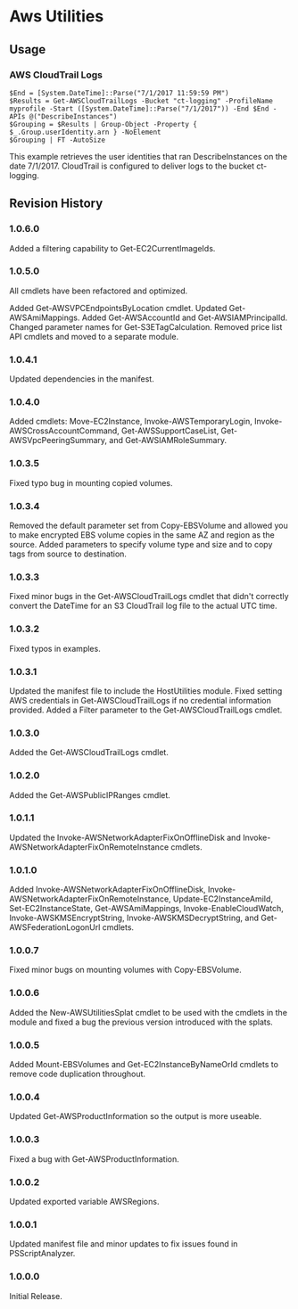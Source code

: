 # Aws Utilities

## Usage

### AWS CloudTrail Logs

    $End = [System.DateTime]::Parse("7/1/2017 11:59:59 PM")
    $Results = Get-AWSCloudTrailLogs -Bucket "ct-logging" -ProfileName myprofile -Start ([System.DateTime]::Parse("7/1/2017")) -End $End -APIs @("DescribeInstances")
    $Grouping = $Results | Group-Object -Property { $_.Group.userIdentity.arn } -NoElement
    $Grouping | FT -AutoSize

This example retrieves the user identities that ran DescribeInstances on the date 7/1/2017. CloudTrail is configured to deliver logs to the bucket ct-logging.

## Revision History

### 1.0.6.0
Added a filtering capability to Get-EC2CurrentImageIds.

### 1.0.5.0
All cmdlets have been refactored and optimized.

Added Get-AWSVPCEndpointsByLocation cmdlet. Updated Get-AWSAmiMappings. Added Get-AWSAccountId and Get-AWSIAMPrincipalId. Changed parameter names for Get-S3ETagCalculation. Removed price list API cmdlets and moved to a separate module.
	
### 1.0.4.1
Updated dependencies in the manifest.

### 1.0.4.0
Added cmdlets: Move-EC2Instance, Invoke-AWSTemporaryLogin, Invoke-AWSCrossAccountCommand, Get-AWSSupportCaseList, Get-AWSVpcPeeringSummary, and Get-AWSIAMRoleSummary.

### 1.0.3.5
Fixed typo bug in mounting copied volumes.

### 1.0.3.4
Removed the default parameter set from Copy-EBSVolume and allowed you to make encrypted EBS volume copies in the same AZ and region as the source. Added parameters to specify volume type and size and to copy tags from source to destination.

### 1.0.3.3
Fixed minor bugs in the Get-AWSCloudTrailLogs cmdlet that didn't correctly convert the DateTime for an S3 CloudTrail log file to the actual UTC time.

### 1.0.3.2
Fixed typos in examples.

### 1.0.3.1
Updated the manifest file to include the HostUtilities module. Fixed setting AWS credentials in Get-AWSCloudTrailLogs if no credential information provided. Added a Filter parameter to the Get-AWSCloudTrailLogs cmdlet.

### 1.0.3.0
Added the Get-AWSCloudTrailLogs cmdlet.

### 1.0.2.0
Added the Get-AWSPublicIPRanges cmdlet.

### 1.0.1.1
Updated the Invoke-AWSNetworkAdapterFixOnOfflineDisk and Invoke-AWSNetworkAdapterFixOnRemoteInstance cmdlets.

### 1.0.1.0
Added Invoke-AWSNetworkAdapterFixOnOfflineDisk, Invoke-AWSNetworkAdapterFixOnRemoteInstance, Update-EC2InstanceAmiId, Set-EC2InstanceState, Get-AWSAmiMappings, Invoke-EnableCloudWatch, Invoke-AWSKMSEncryptString, Invoke-AWSKMSDecryptString, and Get-AWSFederationLogonUrl cmdlets.

### 1.0.0.7
Fixed minor bugs on mounting volumes with Copy-EBSVolume.

### 1.0.0.6
Added the New-AWSUtilitiesSplat cmdlet to be used with the cmdlets in the module and fixed a bug the previous version introduced with the splats.

### 1.0.0.5
Added Mount-EBSVolumes and Get-EC2InstanceByNameOrId cmdlets to remove code duplication throughout.

### 1.0.0.4
Updated Get-AWSProductInformation so the output is more useable.

### 1.0.0.3
Fixed a bug with Get-AWSProductInformation.

### 1.0.0.2
Updated exported variable AWSRegions.

### 1.0.0.1
Updated manifest file and minor updates to fix issues found in PSScriptAnalyzer.

### 1.0.0.0
Initial Release.
